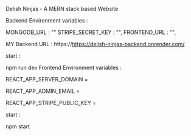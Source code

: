 Delish Ninjas - A MERN stack based Website

Backend Environment variables :

MONGODB_URL : "" STRIPE_SECRET_KEY : "", FRONTEND_URL : "",

MY Backend URL : https://https://delish-ninjas-backend.onrender.com/    

start :

npm run dev
Frontend Environment variables :

REACT_APP_SERVER_DOMAIN =

REACT_APP_ADMIN_EMAIL =

REACT_APP_STRIPE_PUBLIC_KEY =

start :

npm start
